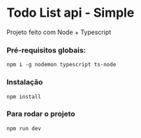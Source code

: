 # Todo List api - Simple
Projeto feito com Node + Typescript

### Pré-requisitos globais:
 `npm i -g nodemon typescript ts-node`

### Instalação
`npm install`

### Para rodar o projeto
`npm run dev`